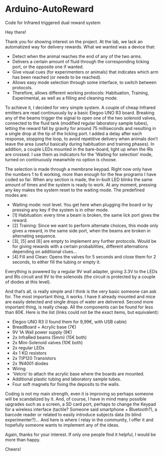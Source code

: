 # Arduino-AutoReward

Code for Infrared triggered dual reward system

Hey there!

Thank you for showing interest on the project. At the lab, we lack an automatized way for delivery rewards. What we wanted was a device that:

-	Detect when the animal reaches the end of any of the two arms.
-	Delivers a certain amount of fluid through the corresponding licking port, or the opposite one if wanted.
-	Give visual cues (for experimenters or animals) that indicates which arm has been reached (or needs to be reached).
-	Allows easy mode selection through some interface, to switch between protocols.
-	Therefore, allows different working protocols: Habituation, Training, Experimental, as well as a filling and cleaning mode.

To achieve it, I decided for very simple system. A couple of cheap Infrared emitters are read continuously by a basic Elegoo UNO R3 board. Breaking any of the beams trigger the signal to open one of the two solenoid valves, connected to the fluid tank (modified regular laboratory sample tubes), letting the reward fall by gravity for around 75 milliseconds and resulting in a single drop at the tip of the licking port. I added a delay after each response, stopping the loop, to avoid repetitive delivery when animals don’t leave the area (useful basically during habituation and training phases). In addition, a couple LEDs mounted in the bare-board, light up when the IRs are crossed. I use them as indicators for the ‘Waiting for selection’ mode, turned on continuously meanwhile no option is choose.

The selection is made through a membrane keypad. Right now only have the numbers 1 to 6 working, more than enough for the few programs I have coded so far. When any section is made, the in-built LED blinks the same amount of times and the system is ready to work. At any moment, pressing any key makes the system reset to the waiting mode. The predefined modes are:

-	Waiting mode: root level. You get here when plugging the board or by pressing any key if the system is in other mode.
-	[1] Habituation: every time a beam is broken, the same lick port gives the reward.
-	[2] Training: Since we want to perform alternate choices, this mode only gives a reward, in the same side port, when the beams are broken in alternating sequence.
-	[3], [5] and [6] are empty to implement any further protocols. Would be for giving rewards with a certain probabilities, different alternations depending on additional clues…
-	[4] Fill and Clean: Opens the valves for 5 seconds and close them for 2 seconds, to either fill the tubing or empty it.

Everything is powered by a regular 9V wall adapter, giving 3.3V to the LEDs and IRs circuit and 9V to the solenoids (the circuit is protected by a couple of diodes at this level).

And that’s all, is really simple and I think is the very basic someone can ask for. The most important thing, it works. I have it already mounted and mice are easily detected and single drops of water are delivered. Second more important thing, is really cheap. All the components can be found for less than 80€. Here is the list (links could not be the exact items, but equivalent):

-	Elegoo UNO R3 (I found them for 9,99€, with USB cable)
-	BreadBoard + Acrylic base (7€)
-	9V 1A Wall power supply (9€)
-	2x InfraRed beams (5mm) (15€ both)
-	2x Mini-Solenoid valves (10€ both)
-	2x regular LEDs
-	4x 1 KΩ resistors
-	2x TIP120 Transistors
-	2x 1N4001 diodes
-	Wiring
-	‘Velcro’ to attach the acrylic base where the boards are mounted.
-	Additional plastic tubing and laboratory sample tubes.
-	Four soft magnets for fixing the deposits to the walls.

Coding is not my main strength, even it is improving so perhaps someone will be scandalized by it. And, of course, I have in mind many possible upgrades such as a screen, a SD card port, perhaps to change the Keypad for a wireless interface (tactile? Someone said smartphone + Bluetooth?), a barcode reader or related to easily introduce subjects data (to blind experimenter?)… And here is where I relay in the community, I offer it and hopefully someone wants to implement any of the ideas.

Again, thanks for your interest. If only one people find it helpful, I would be more than happy.

Cheers!

